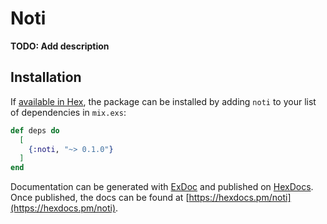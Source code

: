 # Noti

**TODO: Add description**

## Installation

If [available in Hex](https://hex.pm/docs/publish), the package can be installed
by adding `noti` to your list of dependencies in `mix.exs`:

```elixir
def deps do
  [
    {:noti, "~> 0.1.0"}
  ]
end
```

Documentation can be generated with [ExDoc](https://github.com/elixir-lang/ex_doc)
and published on [HexDocs](https://hexdocs.pm). Once published, the docs can
be found at [https://hexdocs.pm/noti](https://hexdocs.pm/noti).

